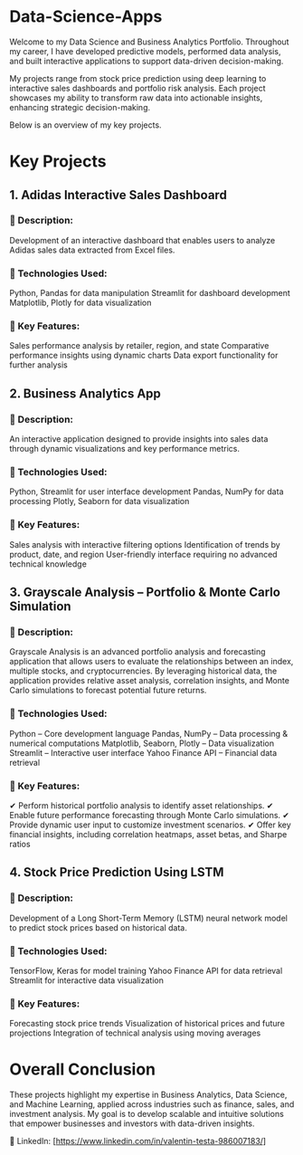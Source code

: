 # Data-Science-Apps

Welcome to my Data Science and Business Analytics Portfolio. Throughout my career, I have developed predictive models, performed data analysis, and built interactive applications to support data-driven decision-making.

My projects range from stock price prediction using deep learning to interactive sales dashboards and portfolio risk analysis. Each project showcases my ability to transform raw data into actionable insights, enhancing strategic decision-making.

Below is an overview of my key projects.


# Key Projects

## 1. Adidas Interactive Sales Dashboard

### 📌 Description:
Development of an interactive dashboard that enables users to analyze Adidas sales data extracted from Excel files.

### 📌 Technologies Used:

Python, Pandas for data manipulation
Streamlit for dashboard development
Matplotlib, Plotly for data visualization

### 📌 Key Features:

Sales performance analysis by retailer, region, and state
Comparative performance insights using dynamic charts
Data export functionality for further analysis


## 2. Business Analytics App

### 📌 Description:
An interactive application designed to provide insights into sales data through dynamic visualizations and key performance metrics.

### 📌 Technologies Used:

Python, Streamlit for user interface development
Pandas, NumPy for data processing
Plotly, Seaborn for data visualization

### 📌 Key Features:

Sales analysis with interactive filtering options
Identification of trends by product, date, and region
User-friendly interface requiring no advanced technical knowledge

## 3. Grayscale Analysis – Portfolio & Monte Carlo Simulation
### 📌 Description:

Grayscale Analysis is an advanced portfolio analysis and forecasting application that allows users to evaluate the relationships between an index, multiple stocks, and cryptocurrencies. By leveraging historical data, the application provides relative asset analysis, correlation insights, and Monte Carlo simulations to forecast potential future returns.

### 📌 Technologies Used:

Python – Core development language
Pandas, NumPy – Data processing & numerical computations
Matplotlib, Seaborn, Plotly – Data visualization
Streamlit – Interactive user interface
Yahoo Finance API – Financial data retrieval

### 📌 Key Features:

✔ Perform historical portfolio analysis to identify asset relationships.
✔ Enable future performance forecasting through Monte Carlo simulations.
✔ Provide dynamic user input to customize investment scenarios.
✔ Offer key financial insights, including correlation heatmaps, asset betas, and Sharpe ratios


## 4. Stock Price Prediction Using LSTM

### 📌 Description:
Development of a Long Short-Term Memory (LSTM) neural network model to predict stock prices based on historical data.

### 📌 Technologies Used:

TensorFlow, Keras for model training
Yahoo Finance API for data retrieval
Streamlit for interactive data visualization

### 📌 Key Features:

Forecasting stock price trends
Visualization of historical prices and future projections
Integration of technical analysis using moving averages

# Overall Conclusion

These projects highlight my expertise in Business Analytics, Data Science, and Machine Learning, applied across industries such as finance, sales, and investment analysis. My goal is to develop scalable and intuitive solutions that empower businesses and investors with data-driven insights.

🚀 LinkedIn: [https://www.linkedin.com/in/valentin-testa-986007183/]
